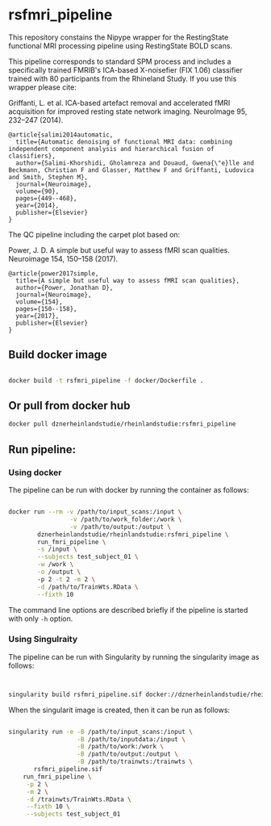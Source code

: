 # rsfmri_pipeline

This repository constains the Nipype wrapper for the  RestingState functional MRI processing pipeline using RestingState BOLD scans.

This pipeline corresponds to standard SPM process and includes a specifically trained FMRIB's ICA-based X-noisefier (FIX 1.06) classifier trained with 80 participants from the Rhineland Study. If you use this wrapper please cite:

Griffanti, L. et al. ICA-based artefact removal and accelerated fMRI acquisition for improved resting state network imaging. NeuroImage 95, 232–247 (2014).

```
@article{salimi2014automatic,
  title={Automatic denoising of functional MRI data: combining independent component analysis and hierarchical fusion of classifiers},
  author={Salimi-Khorshidi, Gholamreza and Douaud, Gwena{\"e}lle and Beckmann, Christian F and Glasser, Matthew F and Griffanti, Ludovica and Smith, Stephen M},
  journal={Neuroimage},
  volume={90},
  pages={449--468},
  year={2014},
  publisher={Elsevier}
}
```

The QC pipeline including the carpet plot based on:

Power, J. D. A simple but useful way to assess fMRI scan qualities. Neuroimage 154, 150–158 (2017).

```
@article{power2017simple,
  title={A simple but useful way to assess fMRI scan qualities},
  author={Power, Jonathan D},
  journal={Neuroimage},
  volume={154},
  pages={150--158},
  year={2017},
  publisher={Elsevier}
}
```


## Build docker image

```bash

docker build -t rsfmri_pipeline -f docker/Dockerfile .


```

## Or pull from docker hub

```bash
docker pull dznerheinlandstudie/rheinlandstudie:rsfmri_pipeline
```

## Run pipeline:

### Using docker
The pipeline can be run with docker by running the container as follows:


```bash

docker run --rm -v /path/to/input_scans:/input \
                 -v /path/to/work_folder:/work \
                 -v /path/to/output:/output \
        dznerheinlandstudie/rheinlandstudie:rsfmri_pipeline \
        run_fmri_pipeline \
        -s /input \
        --subjects test_subject_01 \
        -w /work \
        -o /output \ 
        -p 2 -t 2 -m 2 \
        -d /path/to/TrainWts.RData \
        --fixth 10

```

The command line options are described briefly if the pipeline is started with only ```-h``` option.

### Using Singulraity

The pipeline can be run with Singularity by running the singularity image as follows:

```bash


singularity build rsfmri_pipeline.sif docker://dznerheinlandstudie/rheinlandstudie:rsfmri_pipeline
```

When the singularit image is created, then it can be run as follows:

```bash

singularity run -e -B /path/to/input_scans:/input \
                   -B /path/to/inputdata:/input \
                   -B /path/to/work:/work \
                   -B /path/to/output:/output \
                   -B /path/to/trainwts:/trainwts \
       rsfmri_pipeline.sif 
    run_fmri_pipeline \
     -p 2 \
     -m 2 \
     -d /trainwts/TrainWts.RData \
     --fixth 10 \
     --subjects test_subject_01

```
